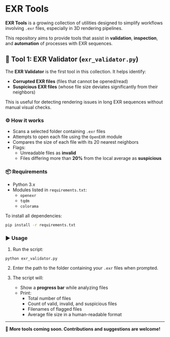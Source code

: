 # EXR Tools

**EXR Tools** is a growing collection of utilities designed to simplify workflows involving `.exr` files, especially in 3D rendering pipelines.

This repository aims to provide tools that assist in **validation**, **inspection**, and **automation** of processes with EXR sequences.

## 🔧 Tool 1: EXR Validator (`exr_validator.py`)

The **EXR Validator** is the first tool in this collection. It helps identify:

- **Corrupted EXR files** (files that cannot be opened/read)
- **Suspicious EXR files** (whose file size deviates significantly from their neighbors)

This is useful for detecting rendering issues in long EXR sequences without manual visual checks.

### ⚙️ How it works

- Scans a selected folder containing `.exr` files  
- Attempts to open each file using the `OpenEXR` module  
- Compares the size of each file with its 20 nearest neighbors  
- Flags:
  - Unreadable files as **invalid**
  - Files differing more than **20%** from the local average as **suspicious**

### 📦 Requirements

- Python 3.x  
- Modules listed in `requirements.txt`:
  - `openexr`
  - `tqdm`
  - `colorama`

To install all dependencies:

```bash
pip install -r requirements.txt
```

### ▶️ Usage

1. Run the script:

```bash
python exr_validator.py
```

2. Enter the path to the folder containing your `.exr` files when prompted.

3. The script will:
   - Show a **progress bar** while analyzing files
   - Print:
     - Total number of files
     - Count of valid, invalid, and suspicious files
     - Filenames of flagged files
     - Average file size in a human-readable format

---

🚀 **More tools coming soon. Contributions and suggestions are welcome!**
